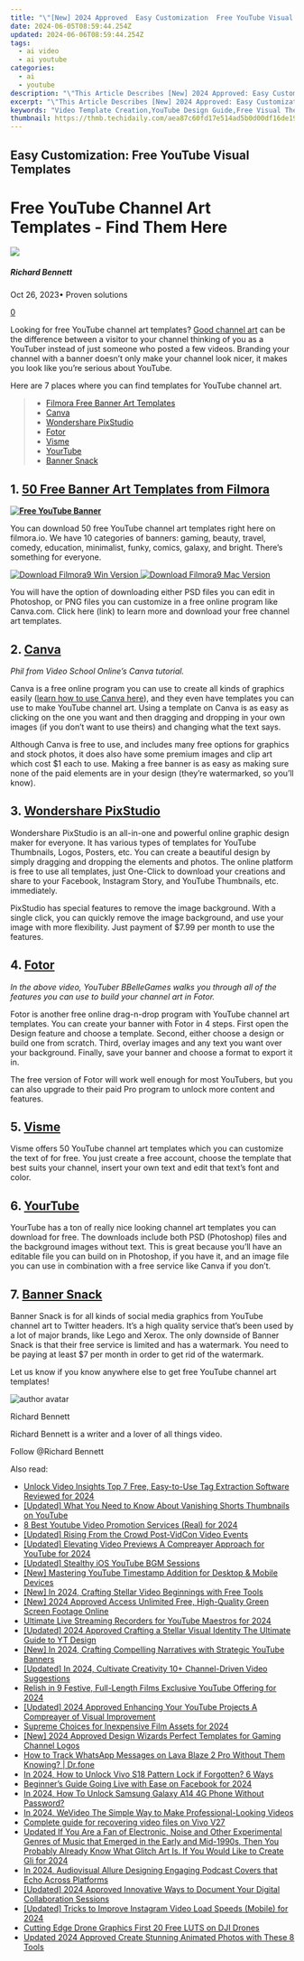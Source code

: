```yaml
---
title: "\"[New] 2024 Approved  Easy Customization  Free YouTube Visual Templates\""
date: 2024-06-05T08:59:44.254Z
updated: 2024-06-06T08:59:44.254Z
tags:
  - ai video
  - ai youtube
categories:
  - ai
  - youtube
description: "\"This Article Describes [New] 2024 Approved: Easy Customization: Free YouTube Visual Templates\""
excerpt: "\"This Article Describes [New] 2024 Approved: Easy Customization: Free YouTube Visual Templates\""
keywords: "Video Template Creation,YouTube Design Guide,Free Visual Themes,Personalized Video Edits,Online Video Editing Tools,Custom YouTube Videos,Templates for YouTube Videos"
thumbnail: https://thmb.techidaily.com/aea87c60fd17e514ad5b0d00df16de19060de16b7b31b6165884880013291d16.jpg
---
```


## Easy Customization: Free YouTube Visual Templates

# Free YouTube Channel Art Templates - Find Them Here

![](https://images.wondershare.com/filmora/article-images/richard-bennett.jpg)

##### Richard Bennett

 Oct 26, 2023• Proven solutions

[0](#commentsBoxSeoTemplate)

Looking for free YouTube channel art templates? [Good channel art](https://tools.techidaily.com/wondershare/filmora/download/) can be the difference between a visitor to your channel thinking of you as a YouTuber instead of just someone who posted a few videos. Branding your channel with a banner doesn’t only make your channel look nicer, it makes you look like you’re serious about YouTube.

Here are 7 places where you can find templates for YouTube channel art.

> * [Filmora Free Banner Art Templates](#filmora)
> * [Canva](#canva)
> * [Wondershare PixStudio](#PixStudio)
> * [Fotor](#fotor)
> * [Visme](#visme)
> * [YourTube](#yourtube)
> * [Banner Snack](#bannersnack)

## 1\. [50 Free Banner Art Templates from Filmora](https://tools.techidaily.com/wondershare/filmora/download/)

[**![Free YouTube Banner](https://images.wondershare.com/filmora/article-images/50-free-youtube-banners-banner.jpg)**](https://www.filmora.io/youtube-channel-art?utm%5Fsource=filmora.io%5Fblog%5F50Free%5Fbanners&utm%5Fmedium=blog%5Fbanners&utm%5Fcampaign=50%5Ffree%5Fbanners)

You can download 50 free YouTube channel art templates right here on filmora.io. We have 10 categories of banners: gaming, beauty, travel, comedy, education, minimalist, funky, comics, galaxy, and bright. There’s something for everyone.

[![Download Filmora9 Win Version](https://images.wondershare.com/filmora/guide/download-btn-win.jpg) ](https://tools.techidaily.com/wondershare/filmora/download/) [![Download Filmora9 Mac Version](https://images.wondershare.com/filmora/guide/download-btn-mac.jpg) ](https://tools.techidaily.com/wondershare/filmora/download/)

You will have the option of downloading either PSD files you can edit in Photoshop, or PNG files you can customize in a free online program like Canva.com. Click here (link) to learn more and download your free channel art templates.

## 2\. [Canva](https://www.canva.com)

_Phil from Video School Online’s Canva tutorial._

Canva is a free online program you can use to create all kinds of graphics easily ([learn how to use Canva here](https://www.filmora.io/community-blog/how-to-make-a-youtube-banner-for-free-using-canva-116.html)), and they even have templates you can use to make YouTube channel art. Using a template on Canva is as easy as clicking on the one you want and then dragging and dropping in your own images (if you don’t want to use theirs) and changing what the text says.

Although Canva is free to use, and includes many free options for graphics and stock photos, it does also have some premium images and clip art which cost $1 each to use. Making a free banner is as easy as making sure none of the paid elements are in your design (they’re watermarked, so you’ll know).

## 3\. [Wondershare PixStudio](https://tools.techidaily.com/wondershare/fotophire/download/)

Wondershare PixStudio is an all-in-one and powerful online graphic design maker for everyone. It has various types of templates for YouTube Thumbnails, Logos, Posters, etc. You can create a beautiful design by simply dragging and dropping the elements and photos. The online platform is free to use all templates, just One-Click to download your creations and share to your Facebook, Instagram Story, and YouTube Thumbnails, etc. immediately.

PixStudio has special features to remove the image background. With a single click, you can quickly remove the image background, and use your image with more flexibility. Just payment of $7.99 per month to use the features.

## 4\. [Fotor](https://www.fotor.com/features/youtube.html)

_In the above video, YouTuber BBelleGames walks you through all of the features you can use to build your channel art in Fotor._

Fotor is another free online drag-n-drop program with YouTube channel art templates. You can create your banner with Fotor in 4 steps. First open the Design feature and choose a template. Second, either choose a design or build one from scratch. Third, overlay images and any text you want over your background. Finally, save your banner and choose a format to export it in.

The free version of Fotor will work well enough for most YouTubers, but you can also upgrade to their paid Pro program to unlock more content and features.

## 5\. [Visme](http://blog.visme.co/youtube-banner-template/)

Visme offers 50 YouTube channel art templates which you can customize the text of for free. You just create a free account, choose the template that best suits your channel, insert your own text and edit that text’s font and color.

## 6\. [YourTube](http://yourtubetheme.com/youtube-channel-art-templates/)

YourTube has a ton of really nice looking channel art templates you can download for free. The downloads include both PSD (Photoshop) files and the background images without text. This is great because you’ll have an editable file you can build on in Photoshop, if you have it, and an image file you can use in combination with a free service like Canva if you don’t.

## 7\. [Banner Snack](https://www.bannersnack.com/youtube.html)

Banner Snack is for all kinds of social media graphics from YouTube channel art to Twitter headers. It’s a high quality service that’s been used by a lot of major brands, like Lego and Xerox. The only downside of Banner Snack is that their free service is limited and has a watermark. You need to be paying at least $7 per month in order to get rid of the watermark.

Let us know if you know anywhere else to get free YouTube channel art templates!

![author avatar](https://images.wondershare.com/filmora/article-images/richard-bennett.jpg)

Richard Bennett

Richard Bennett is a writer and a lover of all things video.

Follow @Richard Bennett

<span class="atpl-alsoreadstyle">Also read:</span>
<div><ul>
<li><a href="https://facebook-video-footage.techidaily.com/unlock-video-insights-top-7-free-easy-to-use-tag-extraction-software-reviewed-for-2024/"><u>Unlock Video Insights  Top 7 Free, Easy-to-Use Tag Extraction Software Reviewed for 2024</u></a></li>
<li><a href="https://facebook-video-footage.techidaily.com/updated-what-you-need-to-know-about-vanishing-shorts-thumbnails-on-youtube/"><u>[Updated] What You Need to Know About Vanishing Shorts Thumbnails on YouTube</u></a></li>
<li><a href="https://facebook-video-footage.techidaily.com/8-best-youtube-video-promotion-services-real-for-2024/"><u>8 Best Youtube Video Promotion Services (Real) for 2024</u></a></li>
<li><a href="https://facebook-video-footage.techidaily.com/updated-rising-from-the-crowd-post-vidcon-video-events/"><u>[Updated] Rising From the Crowd  Post-VidCon Video Events</u></a></li>
<li><a href="https://facebook-video-footage.techidaily.com/updated-elevating-video-previews-a-compreayer-approach-for-youtube-for-2024/"><u>[Updated] Elevating Video Previews  A Compreayer Approach for YouTube for 2024</u></a></li>
<li><a href="https://facebook-video-footage.techidaily.com/updated-stealthy-ios-youtube-bgm-sessions/"><u>[Updated] Stealthy iOS  YouTube BGM Sessions</u></a></li>
<li><a href="https://facebook-video-footage.techidaily.com/new-mastering-youtube-timestamp-addition-for-desktop-and-mobile-devices/"><u>[New] Mastering YouTube Timestamp Addition for Desktop & Mobile Devices</u></a></li>
<li><a href="https://facebook-video-footage.techidaily.com/new-in-2024-crafting-stellar-video-beginnings-with-free-tools/"><u>[New] In 2024, Crafting Stellar Video Beginnings with Free Tools</u></a></li>
<li><a href="https://facebook-video-footage.techidaily.com/new-2024-approved-access-unlimited-free-high-quality-green-screen-footage-online/"><u>[New] 2024 Approved  Access Unlimited Free, High-Quality Green Screen Footage Online</u></a></li>
<li><a href="https://facebook-video-footage.techidaily.com/ultimate-live-streaming-recorders-for-youtube-maestros-for-2024/"><u>Ultimate Live Streaming Recorders for YouTube Maestros for 2024</u></a></li>
<li><a href="https://facebook-video-footage.techidaily.com/updated-2024-approved-crafting-a-stellar-visual-identity-the-ultimate-guide-to-yt-design/"><u>[Updated] 2024 Approved  Crafting a Stellar Visual Identity  The Ultimate Guide to YT Design</u></a></li>
<li><a href="https://facebook-video-footage.techidaily.com/new-in-2024-crafting-compelling-narratives-with-strategic-youtube-banners/"><u>[New] In 2024, Crafting Compelling Narratives with Strategic YouTube Banners</u></a></li>
<li><a href="https://facebook-video-footage.techidaily.com/updated-in-2024-cultivate-creativity-10plus-channel-driven-video-suggestions/"><u>[Updated] In 2024, Cultivate Creativity  10+ Channel-Driven Video Suggestions</u></a></li>
<li><a href="https://facebook-video-footage.techidaily.com/relish-in-9-festive-full-length-films-exclusive-youtube-offering-for-2024/"><u>Relish in 9 Festive, Full-Length Films  Exclusive YouTube Offering for 2024</u></a></li>
<li><a href="https://facebook-video-footage.techidaily.com/updated-2024-approved-enhancing-your-youtube-projects-a-compreayer-of-visual-improvement/"><u>[Updated] 2024 Approved  Enhancing Your YouTube Projects  A Compreayer of Visual Improvement</u></a></li>
<li><a href="https://facebook-video-footage.techidaily.com/supreme-choices-for-inexpensive-film-assets-for-2024/"><u>Supreme Choices for Inexpensive Film Assets for 2024</u></a></li>
<li><a href="https://facebook-video-footage.techidaily.com/new-2024-approved-design-wizards-perfect-templates-for-gaming-channel-logos/"><u>[New] 2024 Approved  Design Wizards  Perfect Templates for Gaming Channel Logos</u></a></li>
<li><a href="https://android-location-track.techidaily.com/how-to-track-whatsapp-messages-on-lava-blaze-2-pro-without-them-knowing-drfone-by-drfone-virtual-android/"><u>How to Track WhatsApp Messages on Lava Blaze 2 Pro Without Them Knowing? | Dr.fone</u></a></li>
<li><a href="https://unlock-android.techidaily.com/in-2024-how-to-unlock-vivo-s18-pattern-lock-if-forgotten-6-ways-by-drfone-android/"><u>In 2024, How to Unlock Vivo S18 Pattern Lock if Forgotten? 6 Ways</u></a></li>
<li><a href="https://facebook-video-content.techidaily.com/beginners-guide-going-live-with-ease-on-facebook-for-2024/"><u>Beginner’s Guide  Going Live with Ease on Facebook for 2024</u></a></li>
<li><a href="https://android-unlock.techidaily.com/in-2024-how-to-unlock-samsung-galaxy-a14-4g-phone-without-password-by-drfone-android/"><u>In 2024, How To Unlock Samsung Galaxy A14 4G Phone Without Password?</u></a></li>
<li><a href="https://smart-video-creator.techidaily.com/in-2024-wevideo-the-simple-way-to-make-professional-looking-videos/"><u>In 2024, WeVideo The Simple Way to Make Professional-Looking Videos</u></a></li>
<li><a href="https://phone-solutions.techidaily.com/complete-guide-for-recovering-video-files-on-vivo-v27-by-fonelab-android-recover-video/"><u>Complete guide for recovering video files on Vivo V27</u></a></li>
<li><a href="https://video-content-creator.techidaily.com/updated-if-you-are-a-fan-of-electronic-noise-and-other-experimental-genres-of-music-that-emerged-in-the-early-and-mid-1990s-then-you-probably-already-know-w/"><u>Updated If You Are a Fan of Electronic, Noise and Other Experimental Genres of Music that Emerged in the Early and Mid-1990s, Then You Probably Already Know What Glitch Art Is. If You Would Like to Create Gli for 2024</u></a></li>
<li><a href="https://voice-adjusting.techidaily.com/in-2024-audiovisual-allure-designing-engaging-podcast-covers-that-echo-across-platforms/"><u>In 2024, Audiovisual Allure Designing Engaging Podcast Covers that Echo Across Platforms</u></a></li>
<li><a href="https://visual-screen-recording.techidaily.com/updated-2024-approved-innovative-ways-to-document-your-digital-collaboration-sessions/"><u>[Updated] 2024 Approved  Innovative Ways to Document Your Digital Collaboration Sessions</u></a></li>
<li><a href="https://instagram-clips.techidaily.com/updated-tricks-to-improve-instagram-video-load-speeds-mobile-for-2024/"><u>[Updated] Tricks to Improve Instagram Video Load Speeds (Mobile) for 2024</u></a></li>
<li><a href="https://extra-lessons.techidaily.com/cutting-edge-drone-graphics-first-20-free-luts-on-dji-drones/"><u>Cutting Edge Drone Graphics  First 20 Free LUTS on DJI Drones</u></a></li>
<li><a href="https://video-content-creator.techidaily.com/updated-2024-approved-create-stunning-animated-photos-with-these-8-tools/"><u>Updated 2024 Approved Create Stunning Animated Photos with These 8 Tools</u></a></li>
</ul></div>

<ins class="adsbygoogle"
      style="display:block"
      data-ad-client="ca-pub-7571918770474297"
      data-ad-slot="8358498916"
      data-ad-format="auto"
      data-full-width-responsive="true"></ins>